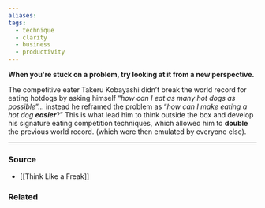 ```yaml
---
aliases: 
tags:
  - technique
  - clarity
  - business
  - productivity
---
```

**When you're stuck on a problem, try looking at it from a new perspective.**

The competitive eater Takeru Kobayashi didn’t break the world record for eating hotdogs by asking himself “*how can I eat as many hot dogs as possible*”… instead he reframed the problem as “*how can I make eating a hot dog **easier***?” This is what lead him to think outside the box and develop his signature eating competition techniques, which allowed him to **double** the previous world record. (which were then emulated by everyone else).

---

### Source
- [[Think Like a Freak]]

### Related